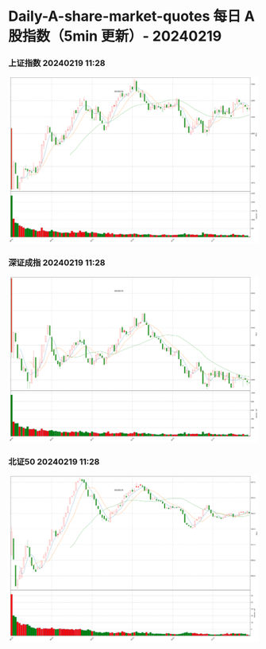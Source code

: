 
# Daily-A-share-market-quotes 每日 A 股指数（5min 更新）- 20240219

### 上证指数 20240219 11:28
![](./fig/2024/2/20240219-sh000001.png)

### 深证成指 20240219 11:28
![](./fig/2024/2/20240219-sz399001.png)

### 北证50 20240219 11:28
![](./fig/2024/2/20240219-bj899050.png)
